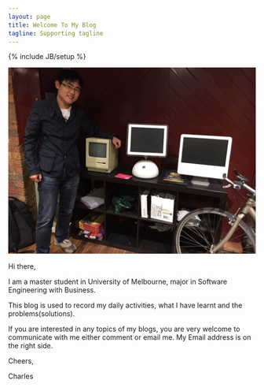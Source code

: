 ```yaml
---
layout: page
title: Welcome To My Blog
tagline: Supporting tagline
---
```

{% include JB/setup %}

<img src="./assets/photos/codebrew2016.jpeg" alt="codebrew2016" style="width: 630px;"/>

Hi there,

I am a master student in University of Melbourne, major in Software Engineering with Business.

This blog is used to record my daily activities, what I have learnt and the problems(solutions).

If you are interested in any topics of my blogs, you are very welcome to communicate with me either comment or email me. My Email address is on the right side.

Cheers,

Charles